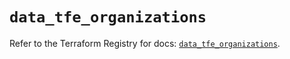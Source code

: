 # `data_tfe_organizations`

Refer to the Terraform Registry for docs: [`data_tfe_organizations`](https://registry.terraform.io/providers/hashicorp/tfe/0.67.1/docs/data-sources/organizations).
